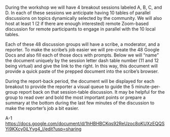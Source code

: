 During the workshop we will have 4 breakout sessions labeled A, B, C, and D.  In each of these sessions we anticipate having 10 tables of parallel discussions on topics dynamically selected by the community.  We will also host at least 1 (2 if there are enough interested) remote Zoom-based discussion for remote participants to engage in parallel with the 10 local tables. 

Each of these 48 discussion groups will have a scribe, a moderator, and a reporter.  To make the scribe’s job easier we will pre-create the 48 Google Docs and also fill each of those docs with prompts.  Below we will “name” the document uniquely by the session letter dash table number (11 and 12 being virtual) and give the link to the right.  In this way, this document will provide a quick paste of the prepped document into the scribe’s browser.  

During the report-back period, the document will be displayed for each breakout to provide the reporter a visual queue to guide the 5 minute-per-group report back on that session-table discussion.  It may be helpful for the group to read over and bold the most important points or prepare a summary at the bottom during the last few minutes of the discussion to make the reporter’s job a bit easier.


A-1   https://docs.google.com/document/d/1hHBHBCKqs92ReUzoc8oKUXzEQQSYi9KXcy0jLYvg4_I/edit?usp=sharing
